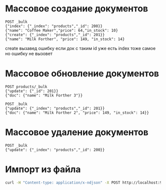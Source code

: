 # Массовое создание документов

~~~
POST _bulk
{"index": {"_index": "products","_id": 200}}
{"name": "Coffee Maker","price": 64,"in_stock": 10}
{"create": {"_index": "products","_id": 201}}
{"name": "Milk Forther", "price": 149, "in_stock": 14}
~~~

create вызавед ошибку если док с таким id уже есть
index тоже самое но ошибку не вызовет

# Массовое обновление документов

~~~
POST products/_bulk
{"update": {"_id": 201}}
{"doc": {"name": "Milk Forther 3"}}
~~~

~~~
POST _bulk
{"update": {"_index": "products","_id": 201}}
{"doc": {"name": "Milk Forther 2", "price": 149, "in_stock": 14}}
~~~


# Массовое удаление документов

~~~
POST _bulk
{"update": {"_index": "products","_id": 200}}
~~~

# Импорт из файла

~~~bash
curl -H "Content-type: application/x-ndjson" -X POST http://localhost:9200/recipies/_bulk --data-binary "@test-data.json"
~~~
